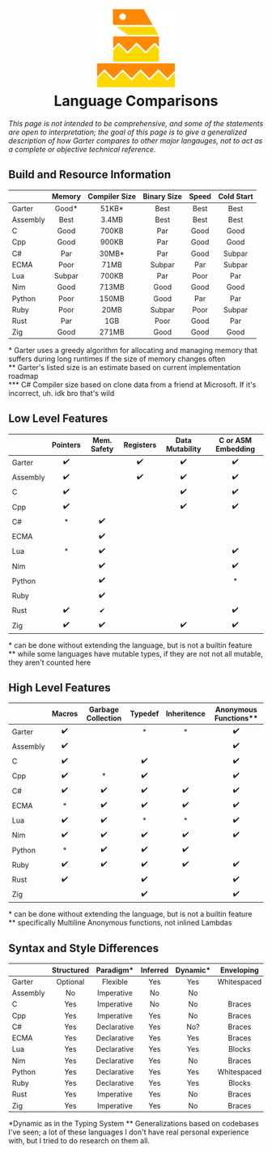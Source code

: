 <h1 align="center">
	<img src="https://github.com/JohnAlexCO/garter/blob/main/logo/simplified.png?raw=true" height="160px"/><br>
	Language Comparisons
</h1>

_This page is not intended to be comprehensive,
and some of the statements are open to interpretation;
the goal of this page is to give a generalized description
of how Garter compares to other major langauges,
not to act as a complete or objective technical reference._

## Build and Resource Information 
|  | Memory|Compiler Size |Binary Size | Speed|Cold Start|
|:-|:-:    |:-:           |:-:         |:-:   |:-:|
|Garter|Good*|51KB*|Best|Best|Best|
|Assembly|Best|3.4MB|Best|Best|Best|
|C|Good|700KB|Par|Good|Good|
|Cpp|Good|900KB|Par|Good|Good|
|C#|Par|30MB*|Par|Good|Subpar|
|ECMA|Poor|71MB|Subpar|Par|Subpar|
|Lua|Subpar|700KB|Par|Poor|Par|
|Nim|Good|713MB|Good|Good|Good|
|Python|Poor|150MB|Good|Par|Par|
|Ruby|Poor|20MB|Subpar|Poor|Subpar|
|Rust|Par|1GB|Poor|Good|Par|
|Zig|Good|271MB|Good|Good|Good|

\* Garter uses a greedy algorithm for allocating 
and managing memory that suffers during long runtimes
if the size of memory changes often
<br>
\** Garter's listed size is an estimate based on current implementation roadmap
<br>
\*** C# Compiler size based on clone data from a friend at Microsoft. If it's incorrect, uh. idk bro that's wild

## Low Level Features 
|  | Pointers|Mem. Safety|Registers|Data Mutability|C or ASM Embedding|
|:-|:-:      |:-:        |:-:      |:-:            |:-:               |
|Garter|	✔️ | |✔️|✔️|✔️|
|Assembly|	✔️ | |✔️|✔️|✔️|
|C|			✔️| | |✔️|✔️|
|Cpp|		✔️| | |✔️|✔️|
|C#|		* |✔️|| | |
|ECMA|		  |✔️|| | |
|Lua|		* |✔️| | |✔️|
|Nim|		  |✔️| | |✔️|
|Python|	  |✔️| | |*|
|Ruby|		  |✔️||||
|Rust|		✔️|✔| | |✔️|
|Zig|		✔️|✔️ | |✔️|✔️|

\* can be done without extending the language, but is not a builtin feature
<br>
\** while some languages have mutable types,
if they are not not all mutable, they aren't counted here	

## High Level Features
|  | Macros|Garbage Collection|Typedef|Inheritence|Anonymous Functions** |
|:-|:-:    |:-:               |:-:    |:-:        |:-:                   |
|Garter|		✔️ | |*|*|✔️|
|Assembly|	✔️|| | |✔️|
|C|			✔️ | |✔️ | |✔️|
|Cpp|		✔️|*|✔️ | |✔️|
|C#|		✔️|✔️|✔️|✔️|✔️|
|ECMA|		*|✔️|✔️|✔️|✔️|
|Lua|		✔️|✔️|*|*|✔️|
|Nim|		✔️|✔️|✔️|✔️|✔️|
|Python|	*|✔️|✔️|✔️||
|Ruby|		✔️|✔️|✔️|✔️|✔️|
|Rust|		✔️ | |✔️ | |✔️|
|Zig|		 ||✔️ | |✔️|

\* can be done without extending the language, but is not a builtin feature
<br>
\** specifically Multiline Anonymous functions, not inlined Lambdas


## Syntax and Style Differences 

| | Structured|Paradigm* |Inferred|Dynamic*|Enveloping|Verbosity**|
|:-|:-:|:-:|:-:|:-:|:-:|:-:|
|Garter|Optional|Flexible|Yes|Yes|Whitespaced|Minimal|
|Assembly|No|Imperative|No|No||Verbose|
|C|Yes|Imperative|No|No|Braces|Moderate|
|Cpp|Yes|Imperative|Yes|No|Braces|Moderate|
|C#|Yes|Declarative|Yes|No?|Braces|Verbose|
|ECMA|Yes|Declarative|Yes|Yes|Braces|Low|
|Lua|Yes|Declarative|Yes|Yes|Blocks|Moderate|
|Nim|Yes|Declarative|Yes|No|Braces|Low|
|Python|Yes|Declarative|Yes|Yes|Whitespaced|Low|
|Ruby|Yes|Declarative|Yes|Yes|Blocks|Low|
|Rust|Yes|Imperative|Yes|No|Braces|Verbose|
|Zig|Yes|Imperative|Yes|No|Braces|Moderate|

\*Dynamic as in the Typing System
\*\* Generalizations based on codebases I've seen;
a lot of these languages I don't have real personal
experience with, but I tried to do research on them all.<br>

<!--
	https://en.wikipedia.org/wiki/Comparison_of_programming_languages_(syntax)
	https://en.wikipedia.org/wiki/List_of_programming_languages_by_type

	 | Small Binaries|< 200 KB|9 MB|23 MB|1 MB|23MB|6 KB |
	Compiler and/or binary sizes:<br>
	[Lua](https://www.bmc.com/blogs/lua-programming-language/#:~:text=Size,Lua%20library%20takes%20only%20466K.)
	[Ruby](https://www.ruby-lang.org/en/downloads/)
	cython [1](https://github.com/cython/cython/issues/2102) [2](https://obrunet.github.io/pythonic%20ideas/compilation_cython/)
	nexe [1](https://github.com/nexe/nexe/issues/621)
	rubypacker [1](https://nts.strzibny.name/making-a-ruby-executable-with-ruby-packer/)
	nim [1](https://hookrace.net/blog/nim-binary-size/)
	cpp[1](https://levelup.gitconnected.com/comparing-programming-language-efficiency-in-4-programming-languages-timing-selection-sort-29badc8a744f?gi=4871ec3b333b)
	[2](https://www.ics.uci.edu/~pattis/common/handouts/mingweclipse/mingw.html)
	c# [1](https://visualstudio.microsoft.com/downloads/) 
	[2](https://medium.com/@MStrehovsky/building-a-self-contained-game-in-c-under-8-kilobytes-74c3cf60ea04)
	[3](https://www.mono-project.com/docs/about-mono/languages/csharp/)

	Benchmarks:<br>
	JavaScript v Ruby [1](https://www.educba.com/javascript-vs-ruby/) [2](https://programming-language-benchmarks.vercel.app/ruby-vs-javascript)
	JavaScript v Lua [1](https://programming-language-benchmarks.vercel.app/lua-vs-javascript)
	nim v rust [1](https://programming-language-benchmarks.vercel.app/nim-vs-rust)
	zig [1](https://programming-language-benchmarks.vercel.app/zig)
	c# v python [1](https://programming-language-benchmarks.vercel.app/csharp-vs-python)
-->
